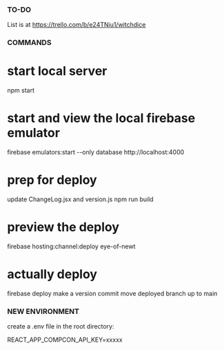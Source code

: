 
### TO-DO ###

List is at https://trello.com/b/e24TNiu1/witchdice




### COMMANDS ###

# start local server
npm start

# start and view the local firebase emulator
firebase emulators:start --only database
http://localhost:4000

# prep for deploy
update ChangeLog.jsx and version.js
npm run build

# preview the deploy
firebase hosting:channel:deploy eye-of-newt

# actually deploy
firebase deploy
make a version commit
move deployed branch up to main


### NEW ENVIRONMENT ###
create a .env file in the root directory:

REACT_APP_COMPCON_API_KEY=xxxxx
